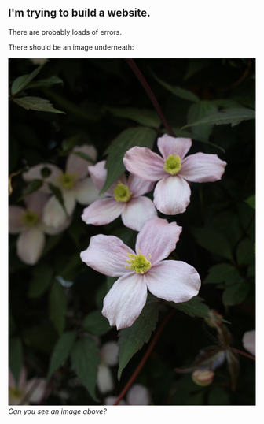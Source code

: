 ## I'm trying to build a website.
There are probably loads of errors. 

There should be an image underneath:

![alt text](/assets/image1.jpg "First image!")
*Can you see an image above?*


